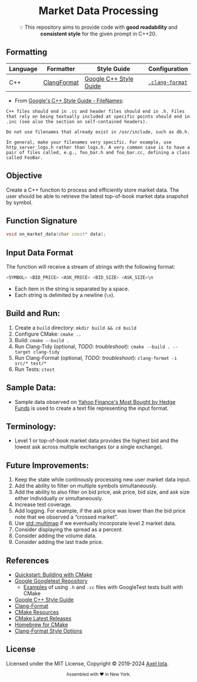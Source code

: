 <div align="center">
<h1>Market Data Processing</h1>
<span>💡 This repository aims to provide code with <strong>good readability</strong> and <strong>consistent style</strong> for the given prompt in C++20.</i></span>
</div>

## Formatting

| Language   | Formatter                                                   | Style Guide                                                                       | Configuration                                                                  |
| ---------- | ----------------------------------------------------------- | --------------------------------------------------------------------------------- | ------------------------------------------------------------------------------ |
| C++        | [ClangFormat](https://clang.llvm.org/docs/ClangFormat.html) | [Google C++ Style Guide](https://google.github.io/styleguide/cppguide.html)       | [`.clang-format`](https://github.com/iotaaxel/Boerberl/blob/main/.clang-format) |

* From [Google's C++ Style Guide - FileNames](https://google.github.io/styleguide/cppguide.html#File_Names): 
```
C++ files should end in .cc and header files should end in .h. Files that rely on being textually included at specific points should end in .inc (see also the section on self-contained headers).

Do not use filenames that already exist in /usr/include, such as db.h.

In general, make your filenames very specific. For example, use http_server_logs.h rather than logs.h. A very common case is to have a pair of files called, e.g., foo_bar.h and foo_bar.cc, defining a class called FooBar.
```

## Objective
Create a C++ function to process and efficiently store market data. The user should be able to retrieve the latest top-of-book market data snapshot by symbol.

## Function Signature
```cpp 
void on_market_data(char const* data);
```

## Input Data Format
The function will receive a stream of strings with the following format:
```cpp 
<SYMBOL> <BID_PRICE> <ASK_PRICE> <BID_SIZE> <ASK_SIZE>\n
```
  * Each item in the string is separated by a space.
  * Each string is delimited by a newline (`\n`).

## Build and Run:
1. Create a `build` directory: 
  ```mkdir build && cd build```
2. Configure CMake: 
  ```cmake ..```
3. Build:
  ```cmake --build .```
4. Run Clang-Tidy (optional, *TODO: troubleshoot*): 
  ```cmake --build . --target clang-tidy```
5. Run Clang-Format (optional, *TODO: troubleshoot*): 
  ```clang-format -i src/* test/*```
6. Run Tests:
  ```ctest```

## Sample Data:
* Sample data observed on [Yahoo Finance's Most Bought by Hedge Funds](https://finance.yahoo.com/u/yahoo-finance/watchlists/most-bought-by-hedge-funds/) is used to create a text file representing the input format.

## Terminology: 
* Level 1 or top-of-book market data provides the highest bid and the lowest ask across multiple exchanges (or a single exchange).

## Future Improvements:
  1. Keep the state while continously processing new user market data input.
  2. Add the ability to filter on multiple symbols simultaneously. 
  3. Add the ability to also filter on bid price, ask price, bid size, and ask size either individually or simultaneously. 
  4. Increase test coverage. 
  5. Add logging. For example, if the ask price was lower than the bid price note that we observed a “crossed market”.
  6. Use [std::multimap](http://en.cppreference.com/w/cpp/container/multimap) if we eventually incorporate level 2 market data.
  7. Consider displaying the spread as a percent.
  8. Consider adding the volume data.
  9. Consider adding the last trade price.

## References
* [Quickstart: Building with CMake](https://google.github.io/googletest/quickstart-cmake.html)
* [Google Googletest Repository](https://github.com/google/googletest/tree/main)
  * [Examples](googletest/samples) of using `.h` and `.cc` files with GoogleTest tests built with CMake
* [Google C++ Style Guide](https://google.github.io/styleguide/cppguide.html)
* [Clang-Format](https://clang.llvm.org/docs/ClangFormat.html)
* [CMake Resources](https://cmake.org/resources)
* [CMake Latest Releases](https://cmake.org/download/)
* [Homebrew for CMake](https://formulae.brew.sh/formula/cmake)
* [Clang-Format Style Options](https://clang.llvm.org/docs/ClangFormatStyleOptions.html)

## License

Licensed under the MIT License, Copyright © 2019-2024
[Axel Iota](https://github.com/iotaaxel/Boerberl).

<div align="center">
  <sub>Assembled with ❤️ in New York.</sub>
</div>
